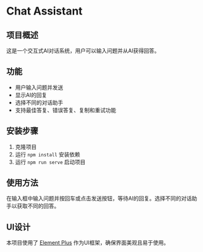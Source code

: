 # Chat Assistant

## 项目概述
这是一个交互式AI对话系统，用户可以输入问题并从AI获得回答。

## 功能
- 用户输入问题并发送
- 显示AI的回复
- 选择不同的对话助手
- 支持最佳答复、错误答复、复制和重试功能

## 安装步骤
1. 克隆项目
2. 运行 `npm install` 安装依赖
3. 运行 `npm run serve` 启动项目

## 使用方法
在输入框中输入问题并按回车或点击发送按钮，等待AI的回复。选择不同的对话助手以获取不同的回答。

## UI设计
本项目使用了 [Element Plus](https://element-plus.org/zh-CN/guide/design.html) 作为UI框架，确保界面美观且易于使用。
